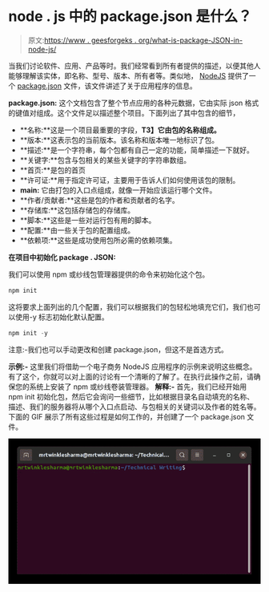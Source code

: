 # node . js 中的 package.json 是什么？

> 原文:[https://www . geesforgeks . org/what-is-package-JSON-in-node-js/](https://www.geeksforgeeks.org/what-is-package-json-in-node-js/)

当我们讨论软件、应用、产品等时。我们经常看到所有者提供的描述，以便其他人能够理解该实体，即名称、型号、版本、所有者等。类似地， [NodeJS](https://www.geeksforgeeks.org/nodejs-tutorials/) 提供了一个 [package.json](https://www.geeksforgeeks.org/node-js-package-json/) 文件，该文件讲述了关于应用程序的信息。

**package.json:** 这个文档包含了整个节点应用的各种元数据，它由实际 json 格式的键值对组成。这个文件足以描述整个项目。下面列出了其中包含的细节，

*   **名称:**这是一个项目最重要的字段，**T3】它由包的名称组成。**
*   **版本:**这表示包的当前版本。该名称和版本唯一地标识了包。
*   **描述:**是一个字符串，每个包都有自己一定的功能，简单描述一下就好。
*   **关键字:**包含与包相关的某些关键字的字符串数组。
*   **首页:**是包的首页
*   **许可证:**用于指定许可证，主要用于告诉人们如何使用该包的限制。
*   **main:** 它由打包的入口点组成，就像一开始应该运行哪个文件。
*   **作者/贡献者:**这些是包的作者和贡献者的名字。
*   **存储库:**这包括存储包的存储库。
*   **脚本:**这些是一些对运行包有用的脚本。
*   **配置:**由一些关于包的配置组成。
*   **依赖项:**这些是成功使用包所必需的依赖项集。

**在项目中初始化 package . JSON:**

我们可以使用 npm 或纱线包管理器提供的命令来初始化这个包。

```js
npm init 
```

这将要求上面列出的几个配置，我们可以根据我们的包轻松地填充它们，我们也可以使用-y 标志初始化默认配置。

```js
npm init -y
```

注意:-我们也可以手动更改和创建 package.json，但这不是首选方式。

**示例:-** 这里我们将借助一个电子商务 NodeJS 应用程序的示例来说明这些概念。有了这个，你就可以对上面的讨论有一个清晰的了解了。在执行此操作之前，请确保您的系统上安装了 npm 或纱线卷装管理器。
**解释:-** 首先，我们已经开始用 npm init 初始化包，然后它会询问一些细节，比如根据目录名自动填充的名称、描述、我们的服务器将从哪个入口点启动、与包相关的关键词以及作者的姓名等。下面的 GIF 展示了所有这些过程是如何工作的，并创建了一个 package.json 文件。

![](img/f769cf9e09d5f9f8165dd200c3222ae6.png)